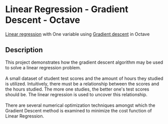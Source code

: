# Linear Regression - Gradient Descent - Octave
[Linear regression](http://en.wikipedia.org/wiki/Linear_regression) with One variable using [Gradient descent](http://en.wikipedia.org/wiki/Gradient_descent) in Octave

## Description
This project demonstrates how the gradient descent algorithm may be used to solve a linear regression problem.
<br/>
<br/>
A small dataset of student test scores and the amount of hours they studied is utilized. Intuitively, there must be a relationship between the scores and the hours studied. The more one studies, the better one's test scores should be. The linear regression is used to uncover this relationship.
<br/>
<br/>
There are several numerical optimization techniques amongst which the Gradient Descent method is examined to minimize the cost function of Linear Regression.
